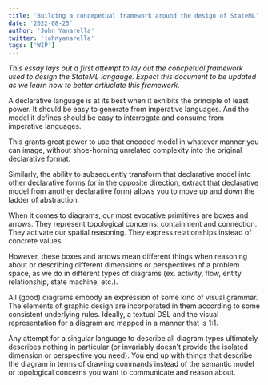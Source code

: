 ```yaml
---
title: 'Building a concepetual framework around the design of StateML'
date: '2022-08-25'
author: 'John Yanarella'
twitter: 'johnyanarella'
tags: ['WIP']
--- 
```

*This essay lays out a first attempt to lay out the concpetual framework used to design the StateML langauge. Expect this document to be updated as we learn how to better artiuclate this framework.*

A declarative language is at its best when it exhibits the principle of least power. It should be easy to generate from imperative languages. And the model it defines should be easy to interrogate and consume from imperative languages.

This grants great power to use that encoded model in whatever manner you can image, without shoe-horning unrelated complexity into the original declarative format.

Similarly, the ability to subsequently transform that declarative model into other declarative forms (or in the opposite direction, extract that declarative model from another declarative form) allows you to move up and down the ladder of abstraction.

When it comes to diagrams, our most evocative primitives are boxes and arrows. They represent topological concerns: containment and connection. They activate our spatial reasoning. They express relationships instead of concrete values.

However, these boxes and arrows mean different things when reasoning about or describing different dimensions or perspectives of a problem space, as we do in different types of diagrams (ex. activity, flow, entity relationship, state machine, etc.).

All (good) diagrams embody an expression of some kind of visual grammar. The elements of graphic design are incorporated in them according to some consistent underlying rules. Ideally, a textual DSL and the visual representation for a diagram are mapped in a manner that is 1:1.

Any attempt for a singular language to describe all diagram types ultimately describes nothing in particular (or invariably doesn't provide the isolated dimension or perspective you need). You end up with things that describe the diagram in terms of drawing commands instead of the semantic model or topological concerns you want to communicate and reason about.
